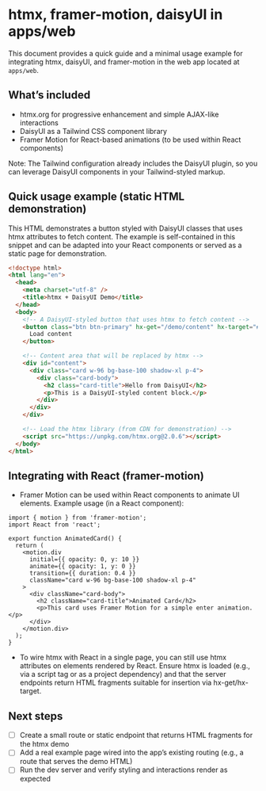 # htmx, framer-motion, daisyUI in apps/web

This document provides a quick guide and a minimal usage example for integrating htmx, daisyUI, and framer-motion in the web app located at `apps/web`.

## What’s included

- htmx.org for progressive enhancement and simple AJAX-like interactions
- DaisyUI as a Tailwind CSS component library
- Framer Motion for React-based animations (to be used within React components)

Note: The Tailwind configuration already includes the DaisyUI plugin, so you can leverage DaisyUI components in your Tailwind-styled markup.

## Quick usage example (static HTML demonstration)

This HTML demonstrates a button styled with DaisyUI classes that uses htmx attributes to fetch content. The example is self-contained in this snippet and can be adapted into your React components or served as a static page for demonstration.

```html
<!doctype html>
<html lang="en">
  <head>
    <meta charset="utf-8" />
    <title>htmx + DaisyUI Demo</title>
  </head>
  <body>
    <!-- A DaisyUI-styled button that uses htmx to fetch content -->
    <button class="btn btn-primary" hx-get="/demo/content" hx-target="#content" hx-swap="outerHTML">
      Load content
    </button>

    <!-- Content area that will be replaced by htmx -->
    <div id="content">
      <div class="card w-96 bg-base-100 shadow-xl p-4">
        <div class="card-body">
          <h2 class="card-title">Hello from DaisyUI</h2>
          <p>This is a DaisyUI-styled content block.</p>
        </div>
      </div>
    </div>

    <!-- Load the htmx library (from CDN for demonstration) -->
    <script src="https://unpkg.com/htmx.org@2.0.6"></script>
  </body>
</html>
```

## Integrating with React (framer-motion)

- Framer Motion can be used within React components to animate UI elements. Example usage (in a React component):

```tsx
import { motion } from 'framer-motion';
import React from 'react';

export function AnimatedCard() {
  return (
    <motion.div
      initial={{ opacity: 0, y: 10 }}
      animate={{ opacity: 1, y: 0 }}
      transition={{ duration: 0.4 }}
      className="card w-96 bg-base-100 shadow-xl p-4"
    >
      <div className="card-body">
        <h2 className="card-title">Animated Card</h2>
        <p>This card uses Framer Motion for a simple enter animation.</p>
      </div>
    </motion.div>
  );
}
```

- To wire htmx with React in a single page, you can still use htmx attributes on elements rendered by React. Ensure htmx is loaded (e.g., via a script tag or as a project dependency) and that the server endpoints return HTML fragments suitable for insertion via hx-get/hx-target.

## Next steps

- [ ] Create a small route or static endpoint that returns HTML fragments for the htmx demo
- [ ] Add a real example page wired into the app’s existing routing (e.g., a route that serves the demo HTML)
- [ ] Run the dev server and verify styling and interactions render as expected
